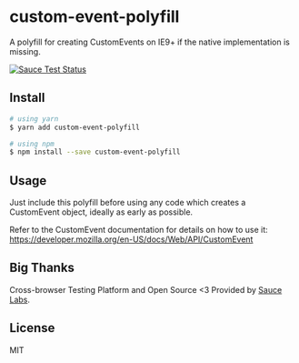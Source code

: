 # custom-event-polyfill

A polyfill for creating CustomEvents on IE9+ if the native implementation is missing.

[![Sauce Test Status](https://saucelabs.com/browser-matrix/kumarharsh.svg)](https://saucelabs.com/u/kumarharsh)


## Install

```bash
# using yarn
$ yarn add custom-event-polyfill

# using npm
$ npm install --save custom-event-polyfill
```

## Usage

Just include this polyfill before using any code which creates a CustomEvent
object, ideally as early as possible.

Refer to the CustomEvent documentation for details on how to use it:
https://developer.mozilla.org/en-US/docs/Web/API/CustomEvent

## Big Thanks

Cross-browser Testing Platform and Open Source <3 Provided by [Sauce Labs](https://saucelabs.com).

## License

MIT
